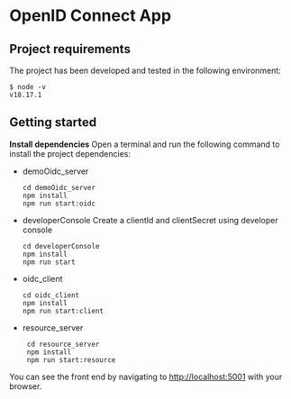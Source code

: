 # OpenID Connect App

## Project requirements

The project has been developed and tested in the following environment:

```
$ node -v
v18.17.1
```

## Getting started

**Install dependencies** Open a terminal and run the following command to install the project dependencies:
 - demoOidc_server

    ```
    cd demoOidc_server
    npm install
    npm run start:oidc
    ```
 - developerConsole
   Create a clientId and clientSecret using developer console
   ```
   cd developerConsole
   npm install
   npm run start
   ```
- oidc_client
   ```
   cd oidc_client
   npm install
   npm run start:client
   ```
- resource_server
  ```
   cd resource_server
   npm install
   npm run start:resource
  ```
You can see the front end by navigating to [http://localhost:5001](http://localhost:5001) with your browser.